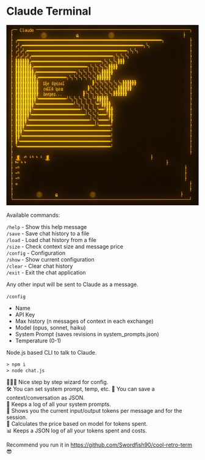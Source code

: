 # Claude Terminal

![Claude Spiral](https://raw.githubusercontent.com/unremarkablegarden/claude-terminal/refs/heads/main/claude-terminal.jpg)

Available commands:

`/help`   - Show this help message  
`/save`   - Save chat history to a file  
`/load`   - Load chat history from a file  
`/size`   - Check context size and message price  
`/config` - Configuration  
`/show`   - Show current configuration  
`/clear`  - Clear chat history  
`/exit`   - Exit the chat application  
  
Any other input will be sent to Claude as a message.  
    
`/config`  
 - Name  
 - API Key  
 - Max history (n messages of context in each exchange)  
 - Model (opus, sonnet, haiku)  
 - System Prompt (saves revisions in system_prompts.json)  
 - Temperature (0-1)  
  
Node.js based CLI to talk to Claude.  
  
```
> npm i  
> node chat.js  
```
  
🧙🏻‍♂️ Nice step by step wizard for config.  
🛠️ You can set system prompt, temp, etc. 
💾 You can save a context/conversation as JSON.  
📃 Keeps a log of all your system prompts.  
🧮 Shows you the current input/output tokens per message and for the session.  
💸 Calculates the price based on model for tokens spent.  
📊 Keeps a JSON log of all your tokens spent and costs.  
  
Recommend you run it in https://github.com/Swordfish90/cool-retro-term 😎
